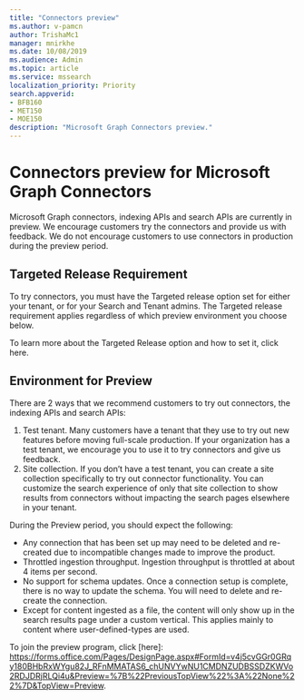 ```yaml
---
title: "Connectors preview"
ms.author: v-pamcn
author: TrishaMc1
manager: mnirkhe
ms.date: 10/08/2019
ms.audience: Admin
ms.topic: article
ms.service: mssearch
localization_priority: Priority
search.appverid:
- BFB160
- MET150
- MOE150
description: "Microsoft Graph Connectors preview."
---
```


# Connectors preview for Microsoft Graph Connectors

Microsoft Graph connectors, indexing APIs and search APIs are currently in preview. We encourage customers try the connectors and provide us with feedback. We do not encourage customers to use connectors in production during the preview period. 
 
## Targeted Release Requirement 
To try connectors, you must have the Targeted release option set for either your tenant, or for your Search and Tenant admins. The Targeted release requirement applies regardless of which preview environment you choose below. 
 
To learn more about the Targeted Release option and how to set it, click here. 
 
## Environment for Preview 
There are 2 ways that we recommend customers to try out connectors, the indexing APIs and search APIs: 
1.	Test tenant. Many customers have a tenant that they use to try out new features before moving full-scale production. If your organization has a test tenant, we encourage you to use it to try connectors and give us feedback. 
2.	Site collection. If you don’t have a test tenant, you can create a site collection specifically to try out connector functionality. You can customize the search experience of only that site collection to show results from connectors without impacting the search pages elsewhere in your tenant. 
 
During the Preview period, you should expect the following: 
* Any connection that has been set up may need to be deleted and re-created due to incompatible changes made to improve the product. 
* Throttled ingestion throughput. Ingestion throughput is throttled at about 4 items per second. 
* No support for schema updates. Once a connection setup is complete, there is no way to update the schema. You will need to delete and re-create the connection. 
* Except for content ingested as a file, the content will only show up in the search results page under a custom vertical. This applies mainly to content where user-defined-types are used. 

 
To join the preview program, click [here]: https://forms.office.com/Pages/DesignPage.aspx#FormId=v4j5cvGGr0GRqy180BHbRxWYgu82J_RFnMMATAS6_chUNVYwNU1CMDNZUDBSSDZKWVo2RDJDRjRLQi4u&Preview=%7B%22PreviousTopView%22%3A%22None%22%7D&TopView=Preview. 



